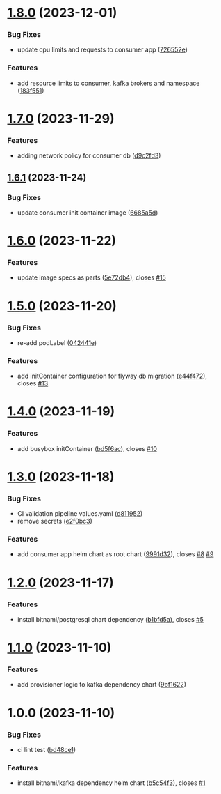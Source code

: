# [1.8.0](https://github.com/csye7125-fall2023-group05/infra-helm-chart/compare/v1.7.0...v1.8.0) (2023-12-01)


### Bug Fixes

* update cpu limits and requests to consumer app ([726552e](https://github.com/csye7125-fall2023-group05/infra-helm-chart/commit/726552eeac29f9ad880cb8a4d172f5f1d537f5d9))


### Features

* add resource limits to consumer, kafka brokers and namespace ([183f551](https://github.com/csye7125-fall2023-group05/infra-helm-chart/commit/183f551d21129c9b99ffc711203123e9bd80a45d))

# [1.7.0](https://github.com/csye7125-fall2023-group05/infra-helm-chart/compare/v1.6.1...v1.7.0) (2023-11-29)


### Features

* adding network policy for consumer db ([d9c2fd3](https://github.com/csye7125-fall2023-group05/infra-helm-chart/commit/d9c2fd35c842aaedea5801b5f5944aff3dcd5eec))

## [1.6.1](https://github.com/csye7125-fall2023-group05/infra-helm-chart/compare/v1.6.0...v1.6.1) (2023-11-24)


### Bug Fixes

* update consumer init container image ([6685a5d](https://github.com/csye7125-fall2023-group05/infra-helm-chart/commit/6685a5def2c298b5b7e1a1e36fbbcae0f894f161))

# [1.6.0](https://github.com/csye7125-fall2023-group05/infra-helm-chart/compare/v1.5.0...v1.6.0) (2023-11-22)


### Features

* update image specs as parts ([5e72db4](https://github.com/csye7125-fall2023-group05/infra-helm-chart/commit/5e72db45657124aff41f9b894beeedb7ce287af0)), closes [#15](https://github.com/csye7125-fall2023-group05/infra-helm-chart/issues/15)

# [1.5.0](https://github.com/csye7125-fall2023-group05/infra-helm-chart/compare/v1.4.0...v1.5.0) (2023-11-20)


### Bug Fixes

* re-add podLabel ([042441e](https://github.com/csye7125-fall2023-group05/infra-helm-chart/commit/042441e5d3387a2cd51c1b2fa9ccc74599419907))


### Features

* add initContainer configuration for flyway db migration ([e44f472](https://github.com/csye7125-fall2023-group05/infra-helm-chart/commit/e44f4729c31af3e42346a09a280beafe675c71d2)), closes [#13](https://github.com/csye7125-fall2023-group05/infra-helm-chart/issues/13)

# [1.4.0](https://github.com/csye7125-fall2023-group05/infra-helm-chart/compare/v1.3.0...v1.4.0) (2023-11-19)


### Features

* add busybox initContainer ([bd5f6ac](https://github.com/csye7125-fall2023-group05/infra-helm-chart/commit/bd5f6ac3eccf44e6c7afa9421d4b7fbb870cd40b)), closes [#10](https://github.com/csye7125-fall2023-group05/infra-helm-chart/issues/10)

# [1.3.0](https://github.com/csye7125-fall2023-group05/infra-helm-chart/compare/v1.2.0...v1.3.0) (2023-11-18)


### Bug Fixes

* CI validation pipeline values.yaml ([d811952](https://github.com/csye7125-fall2023-group05/infra-helm-chart/commit/d81195277960665e91c7c769f00b4d30aa080793))
* remove secrets ([e2f0bc3](https://github.com/csye7125-fall2023-group05/infra-helm-chart/commit/e2f0bc35c683e650949ff1326b2de127e6775b4d))


### Features

* add consumer app helm chart as root chart ([9991d32](https://github.com/csye7125-fall2023-group05/infra-helm-chart/commit/9991d32d23f8301c8fb4a607b03586d665cd80cf)), closes [#8](https://github.com/csye7125-fall2023-group05/infra-helm-chart/issues/8) [#9](https://github.com/csye7125-fall2023-group05/infra-helm-chart/issues/9)

# [1.2.0](https://github.com/csye7125-fall2023-group05/infra-helm-chart/compare/v1.1.0...v1.2.0) (2023-11-17)


### Features

* install bitnami/postgresql chart dependency ([b1bfd5a](https://github.com/csye7125-fall2023-group05/infra-helm-chart/commit/b1bfd5a7447ec1c809dcb8d32f64fda11911bafd)), closes [#5](https://github.com/csye7125-fall2023-group05/infra-helm-chart/issues/5)

# [1.1.0](https://github.com/csye7125-fall2023-group05/infra-helm-chart/compare/v1.0.0...v1.1.0) (2023-11-10)


### Features

* add provisioner logic to kafka dependency chart ([9bf1622](https://github.com/csye7125-fall2023-group05/infra-helm-chart/commit/9bf1622907d6806b1fb082096dbb15a9568c64d0))

# 1.0.0 (2023-11-10)


### Bug Fixes

* ci lint test ([bd48ce1](https://github.com/csye7125-fall2023-group05/infra-helm-chart/commit/bd48ce1974488f1983e54dafb66701750da04130))


### Features

* install bitnami/kafka dependency helm chart ([b5c54f3](https://github.com/csye7125-fall2023-group05/infra-helm-chart/commit/b5c54f3423fec72f077a3e2bb284b12d633f688d)), closes [#1](https://github.com/csye7125-fall2023-group05/infra-helm-chart/issues/1)

